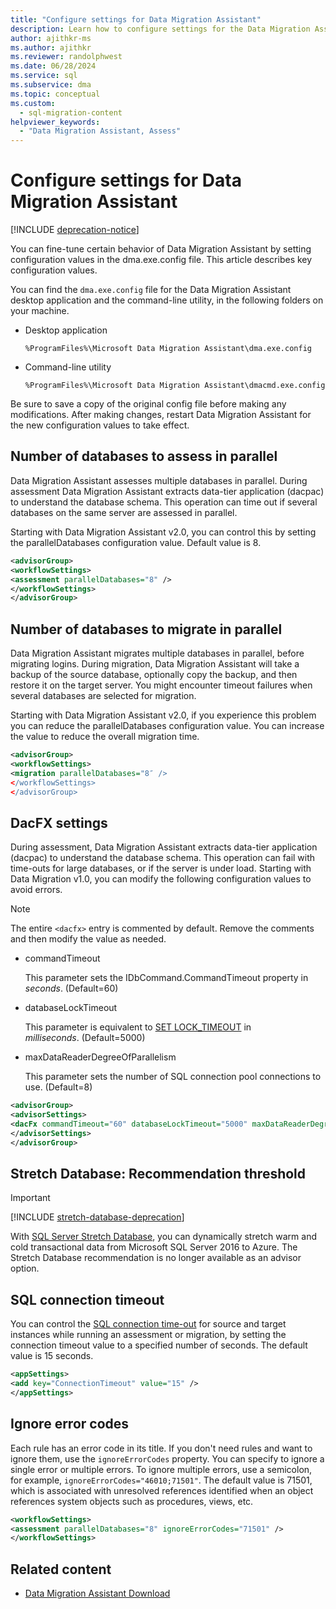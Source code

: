 ```yaml
---
title: "Configure settings for Data Migration Assistant"
description: Learn how to configure settings for the Data Migration Assistant by updating values in the configuration file
author: ajithkr-ms
ms.author: ajithkr
ms.reviewer: randolphwest
ms.date: 06/28/2024
ms.service: sql
ms.subservice: dma
ms.topic: conceptual
ms.custom:
  - sql-migration-content
helpviewer_keywords:
  - "Data Migration Assistant, Assess"
---
```


# Configure settings for Data Migration Assistant

[!INCLUDE [deprecation-notice](includes/deprecation-notice.md)]

You can fine-tune certain behavior of Data Migration Assistant by setting configuration values in the dma.exe.config file. This article describes key configuration values.

You can find the `dma.exe.config` file for the Data Migration Assistant desktop application and the command-line utility, in the following folders on your machine.

- Desktop application

  `%ProgramFiles%\Microsoft Data Migration Assistant\dma.exe.config`

- Command-line utility

  `%ProgramFiles%\Microsoft Data Migration Assistant\dmacmd.exe.config`

Be sure to save a copy of the original config file before making any modifications. After making changes, restart Data Migration Assistant for the new configuration values to take effect.

## Number of databases to assess in parallel

Data Migration Assistant assesses multiple databases in parallel. During assessment Data Migration Assistant extracts data-tier application (dacpac) to understand the database schema. This operation can time out if several databases on the same server are assessed in parallel.

Starting with Data Migration Assistant v2.0, you can control this by setting the parallelDatabases configuration value. Default value is 8.

```xml
<advisorGroup>
<workflowSettings>
<assessment parallelDatabases="8" />
</workflowSettings>
</advisorGroup>
```

## Number of databases to migrate in parallel

Data Migration Assistant migrates multiple databases in parallel, before migrating logins. During migration, Data Migration Assistant will take a backup of the source database, optionally copy the backup, and then restore it on the target server. You might encounter timeout failures when several databases are selected for migration.

Starting with Data Migration Assistant v2.0, if you experience this problem you can reduce the parallelDatabases configuration value. You can increase the value to reduce the overall migration time.

```xml
<advisorGroup>
<workflowSettings>
<migration parallelDatabases="8″ />
</workflowSettings>
</advisorGroup>
```

## DacFX settings

During assessment, Data Migration Assistant extracts data-tier application (dacpac) to understand the database schema. This operation can fail with time-outs for large databases, or if the server is under load. Starting with Data Migration v1.0, you can modify the following configuration values to avoid errors.

> [!NOTE]  
> The entire `<dacfx>` entry is commented by default. Remove the comments and then modify the value as needed.

- commandTimeout

  This parameter sets the IDbCommand.CommandTimeout property in *seconds*. (Default=60)

- databaseLockTimeout

  This parameter is equivalent to [SET LOCK_TIMEOUT](../t-sql/statements/set-lock-timeout-transact-sql.md) in *milliseconds*. (Default=5000)

- maxDataReaderDegreeOfParallelism

  This parameter sets the number of SQL connection pool connections to use. (Default=8)

```xml
<advisorGroup>
<advisorSettings>
<dacFx commandTimeout="60" databaseLockTimeout="5000" maxDataReaderDegreeOfParallelism="8"/>
</advisorSettings>
</advisorGroup>
```

## Stretch Database: Recommendation threshold

> [!IMPORTANT]  
> [!INCLUDE [stretch-database-deprecation](../includes/stretch-database-deprecation.md)]

With [SQL Server Stretch Database](/previous-versions/sql/sql-server/stretch-database/stretch-database), you can dynamically stretch warm and cold transactional data from Microsoft SQL Server 2016 to Azure. The Stretch Database recommendation is no longer available as an advisor option.

## SQL connection timeout

You can control the [SQL connection time-out](/dotnet/api/system.data.sqlclient.sqlconnection.connectiontimeout)
for source and target instances while running an assessment or migration, by setting the connection timeout value to a specified number of seconds. The default value is 15 seconds.

```xml
<appSettings>
<add key="ConnectionTimeout" value="15" />
</appSettings>
```

## Ignore error codes

Each rule has an error code in its title. If you don't need rules and want to ignore them, use the `ignoreErrorCodes` property. You can specify to ignore a single error or multiple errors. To ignore multiple errors, use a semicolon, for example, `ignoreErrorCodes="46010;71501"`. The default value is 71501, which is associated with unresolved references identified when an object references system objects such as procedures, views, etc.

```xml
<workflowSettings>
<assessment parallelDatabases="8" ignoreErrorCodes="71501" />
</workflowSettings>
```

## Related content

- [Data Migration Assistant Download](https://www.microsoft.com/download/details.aspx?id=53595)
